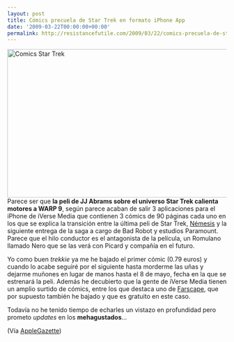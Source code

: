 ```yaml
---
layout: post
title: Cómics precuela de Star Trek en formato iPhone App
date: '2009-03-22T00:00:00+00:00'
permalink: http://resistancefutile.com/2009/03/22/comics-precuela-de-star-trek-en-formato-iphone-app/
---
```

<img src="http://resistancefutile.com/wp-content/zz7c3eaa1c.jpg" alt="Comics Star Trek" title="Comics Star Trek" width="505" height="340" class="centro" />Parece ser que <strong>la peli de JJ Abrams sobre el universo Star Trek calienta motores a WARP 9</strong>, según parece acaban de salir 3 aplicaciones para el iPhone de iVerse Media que contienen 3 cómics de 90 páginas cada uno en los que se explica la transición entre la última peli de Star Trek, <a href="http://es.wikipedia.org/wiki/Star_Trek_X:_N%C3%A9mesis">Némesis</a> y la siguiente entrega de la saga a cargo de Bad Robot y estudios Paramount. Parece que el hilo conductor es el antagonista de la película, un Romulano llamado Nero que se las verá con Picard y compañía en el futuro.

Yo como buen <em>trekkie</em> ya me he bajado el primer cómic (0.79 euros) y cuando lo acabe seguiré por el siguiente hasta morderme las uñas y dejarme muñones en lugar de manos hasta el 8 de mayo, fecha en la que se estrenará la peli. Además he decubierto que la gente de iVerse Media tienen un amplio surtido de cómics, entre los que destaca uno de <a href="http://akas.imdb.com/title/tt0187636/">Farscape</a>, que por supuesto también he bajado y que es gratuito en este caso.

Todavía no he tenido tiempo de echarles un vistazo en profundidad pero prometo <em>updates</em> en los <strong>mehagustados</strong>...

(Vía <a href="http://www.applegazette.com/iphone/star-trek-movie-prequel-comes-to-iphone-ipod-touch/">AppleGazette</a>)
